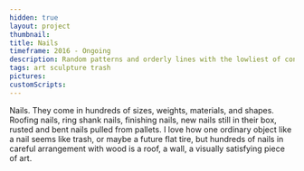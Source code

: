 ```yaml
---
hidden: true
layout: project
thumbnail:
title: Nails
timeframe: 2016 - Ongoing
description: Random patterns and orderly lines with the lowliest of construction supplies.
tags: art sculpture trash
pictures:
customScripts:
---
```


Nails. They come in hundreds of sizes, weights, materials, and shapes. Roofing nails, ring shank nails, finishing nails, new nails still in their box, rusted and bent nails pulled from pallets. I love how one ordinary object like a nail seems like trash, or maybe a future flat tire, but hundreds of nails in careful arrangement with wood is a roof, a wall, a visually satisfying piece of art.
